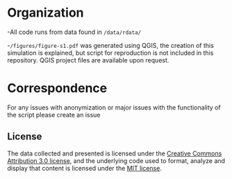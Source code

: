 # Organization
-All code runs from data found in `/data/rdata/`

-`/figures/figure-s1.pdf` was generated using QGIS, the creation of this simulation is explained, but script for reproduction is not included in this repository. QGIS project files are available upon request. 

# Correspondence
For any issues with anonymization or major issues with the functionality of the script please create an issue

## License
The data collected and presented is licensed under the [Creative Commons Attribution 3.0 license](http://creativecommons.org/licenses/by/3.0/us/deed.en_US), and the underlying code used to format, analyze and display that content is licensed under the [MIT license](http://opensource.org/licenses/mit-license.php).
